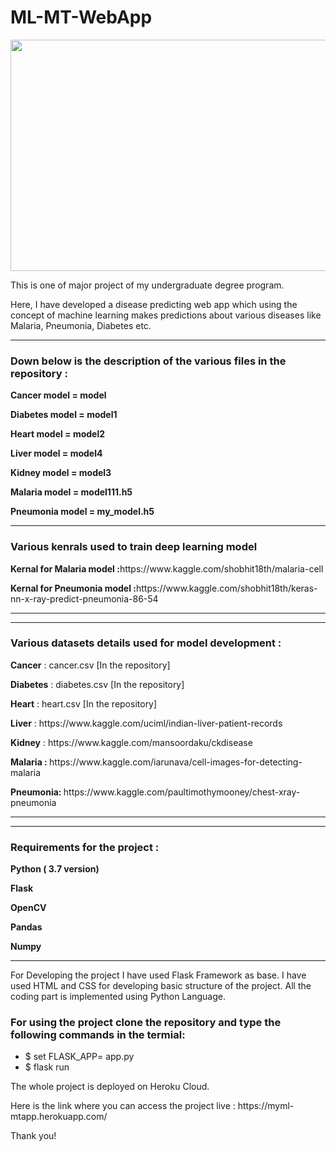# ML-MT-WebApp

<img src="https://www.elderresearch.com/hubfs/BLOG_Parkinson%E2%80%99s%20Test%20Recommendation%20Engine.jpg" width="1400" height="370" />
<p> This is one of major project of my undergraduate degree program.</p>
<p>Here, I have developed a disease predicting web app which using the concept of machine learning makes predictions about various diseases like Malaria, Pneumonia, Diabetes etc.</p>

<hr>
<h3> Down below is the description of the various files in the repository :</h3>

<p><b>Cancer model = model</b></p>
<p><b>Diabetes model = model1</b></p>
<p><b>Heart model = model2</b></p>
<p><b>Liver model = model4</b></p>
<p><b>Kidney model = model3</b></p>

<p><b>Malaria model = model111.h5</b></p>
<p><b>Pneumonia model = my_model.h5</b></p>

<hr>

<h3> Various kenrals used to train deep learning model </h3>

<p><b>Kernal for Malaria model :</b>https://www.kaggle.com/shobhit18th/malaria-cell</p>

<p><b>Kernal for Pneumonia model :</b>https://www.kaggle.com/shobhit18th/keras-nn-x-ray-predict-pneumonia-86-54</p>
<hr>

<hr>

<h3> Various datasets details used for model development : </h3>

<p><b>Cancer</b> : cancer.csv [In the repository]</p>
<p><b>Diabetes</b> : diabetes.csv [In the repository]</p>
<p><b>Heart</b> : heart.csv [In the repository]</p>
<p><b>Liver</b> : https://www.kaggle.com/uciml/indian-liver-patient-records </p>
<p><b>Kidney</b> : https://www.kaggle.com/mansoordaku/ckdisease </p>

<p><b>Malaria : </b> https://www.kaggle.com/iarunava/cell-images-for-detecting-malaria </p>
<p><b>Pneumonia: </b> https://www.kaggle.com/paultimothymooney/chest-xray-pneumonia </p>

<hr>

<hr>

<h3> Requirements for the project : </h3>

<p><b>Python ( 3.7 version)</b></p>
<p><b>Flask</b></p>
<p><b>OpenCV</b></p>
<p><b>Pandas</b></p>
<p><b>Numpy</b></p>

<hr>

<p> For Developing the project I have used Flask Framework as base. I have used HTML and CSS for developing basic structure of the project.
  All the coding part is implemented using Python Language.</p>
 <h3> For using the project clone the repository and type the following commands in the termial: </h3>
 <ul>
  <li> $ set FLASK_APP= app.py</li>
  <li> $ flask run</li>
  </ul>
  
  <p> The whole project is deployed on Heroku Cloud.
  
 <p> Here is the link where you can access the project live : https://myml-mtapp.herokuapp.com/ <p>
  <p> Thank you!</p>
